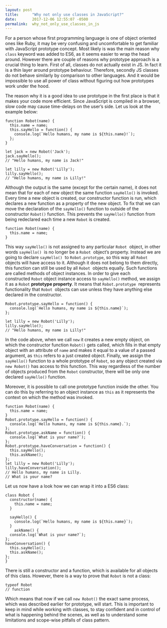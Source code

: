 ```yaml
---
layout: post
title:      "Why not only use classes in JavaScript?"
date:       2017-12-06 12:55:07 -0500
permalink:  why_not_only_use_classes_in_js
---
```


For a person whose first programming language is one of object oriented ones like Ruby, it may be very confusing and uncomfortable to get familiar with JavaScript prototype concept. Most likely is was the main reason why `class` keyword was added to ES6, as it seems easier to wrap the head around. However there are couple of reasons why prototype approach is a crucial thing to learn. First of all, classes do not actually exist in JS. In fact it is a thin layer around prototype behaviour.  Therefore, secondly JS classes do not behave similarly by comparison to other languages. And it would be impossible to use all power of class without figuring out how prototypes work under the hood. 

The reason why it is a good idea to use prototype in the first place is that it makes your code more efficient. Since JavaScript is compiled in a browser, slow code may cause time-delays on the user’s side. Let us look at the example below:

```
function Robot(name) {
  this.name = name;
  this.sayHello = function() {
    console.log(`Hello humans, my name is ${this.name}!`);
  };
}

let jack = new Robot('Jack');
jack.sayHello();
// "Hello humans, my name is Jack!"

let lilly = new Robot('Lilly');
lilly.sayHello();
// "Hello humans, my name is Lilly!"
```

Although the output is the same (except for the certain name), it does not mean that for each of new object the same function `sayHello()` is invoked. Every time a new object is created, our constructor function is run, which declares a new function as a property of the new object. To fix that we can move the declaration of the `sayHello()` function to outside of the constructor `Robot()` function. This prevents the `sayHello()` function from being redeclared each time a new `Robot` is created. 


```
function Robot(name) {
  this.name = name;
}
```
This way `sayHello()` is not assigned to any particular `Robot`  object, in other words `sayHello()`  is no longer be a `Robot`  object’s property. Instead we are going to declare `sayHello()`  to `Robot.prototype`, so this way all `Robot` objects will have access to it. Although it does not belong to them directly,  this function can still be used  by all `Robot`  objects equally. Such functions are called methods of object instances. In order to give each constructed `Robot` object instance access to `sayHello()` method, we assign it as a `Robot` **prototype property**. It means that `Robot.prototype`  represents functionality that `Robot`  objects can use unless they have anything else declared in the constructor. 

```
Robot.prototype.sayHello = function() {
  console.log(`Hello humans, my name is ${this.name}`);
};

let lilly = new Robot('Lilly');
lilly.sayHello();
// "Hello humans, my name is Lilly!"
```
In the code above, when we call `new` it creates a new empty object, on which the constructor function `Robot()` gets called, which fills in that empty object with an attribute of `name` and makes it equal to a value of a passed argument, as `this` refers to a just created object. Finally, we assign the `sayHello()` function to a whole prototype of `Robot`, so any object created via `new Robot()` has access to this function. This way regardless of the number of objects produced from the `Robot` constructor, there will be only one declared `sayHello()`  function.

Moreover, it is possible to call one prototype function inside the other. You can do this by referring to an object instance as `this` as it represents the context on which the method was invoked.

```
function Robot(name) {
  this.name = name;
}
Robot.prototype.sayHello = function() {
  console.log(`Hello humans, my name is ${this.name}.`);
};
Robot.prototype.askName = function() {
  console.log(`What is your name?`);
};
Robot.prototype.haveConversation = function() {
  this.sayHello();
  this.askName();
};
let lilly = new Robot('Lilly');
lilly.haveConversation();
// Hello humans, my name is Lilly. 
// What is your name?
```


Let us now have a look how we can wrap it into a ES6 class:
```
class Robot {
  constructor(name) {
    this.name = name;
  }

  sayHello() {
    console.log(`Hello humans, my name is ${this.name}`);
  }
	askName() {
  console.log(`What is your name?`);
};
haveConversation() {
  this.sayHello();
  this.askName();
};
}
```

There is still a constructor and a function, which is available for all objects of this class. However, there is a  way to prove that `Robot` is not a class:

```
typeof Robot
// function
```

Which means that now if we call `new Robot()` the exact same process, which was described earlier for prototype, will start. This is important to keep in mind while working with classes, to stay confident and in control of what is happening behind the scenes, as well as to understand some limitations and scope-wise pitfalls of class pattern.  
